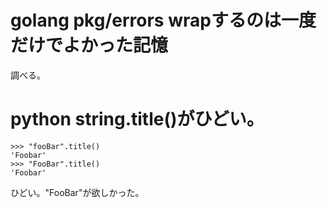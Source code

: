# golang pkg/errors wrapするのは一度だけでよかった記憶

調べる。

# python string.title()がひどい。

```
>>> "fooBar".title()
'Foobar'
>>> "FooBar".title()
'Foobar'
```

ひどい。"FooBar"が欲しかった。

